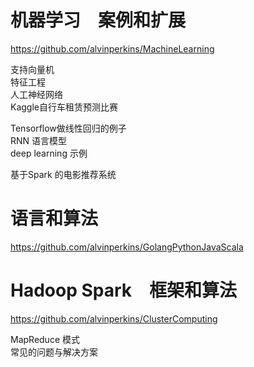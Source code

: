 

# 机器学习　案例和扩展
https://github.com/alvinperkins/MachineLearning
   
支持向量机   
特征工程   
人工神经网络   
Kaggle自行车租赁预测比赛　　

Tensorflow做线性回归的例子   
RNN 语言模型   
deep learning 示例   
   
基于Spark 的电影推荐系统

# 语言和算法
https://github.com/alvinperkins/GolangPythonJavaScala

# Hadoop Spark　框架和算法
https://github.com/alvinperkins/ClusterComputing   

MapReduce 模式　　　   
常见的问题与解决方案
